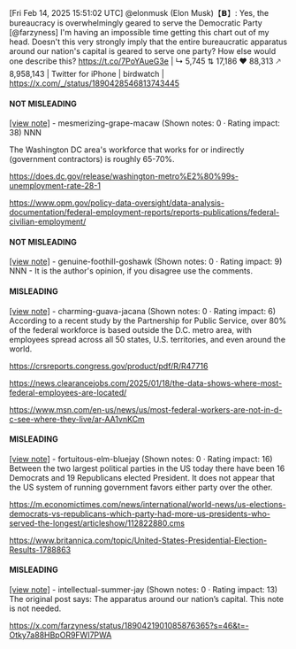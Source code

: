 [Fri Feb 14, 2025 15:51:02 UTC] @elonmusk (Elon Musk)【𝗕】: Yes, the bureaucracy is overwhelmingly geared to serve the Democratic Party [@farzyness] I'm having an impossible time getting this chart out of my head. Doesn't this very strongly imply that the entire bureaucratic apparatus around our nation's capital is geared to serve one party? How else would one describe this? https://t.co/7PoYAueG3e | ↳ 5,745 ⇅ 17,186 ♥ 88,313 🡕 8,958,143 | Twitter for iPhone | birdwatch | https://x.com/_/status/1890428546813743445

#### NOT MISLEADING

[[view note]](https://x.com/i/birdwatch/n/1890519333916626954) - mesmerizing-grape-macaw (Shown notes: 0 · Rating impact: 38)
NNN 

The Washington DC area's workforce that works for or indirectly (government contractors) is roughly 65-70%.  

https://does.dc.gov/release/washington-metro%E2%80%99s-unemployment-rate-28-1

https://www.opm.gov/policy-data-oversight/data-analysis-documentation/federal-employment-reports/reports-publications/federal-civilian-employment/

#### NOT MISLEADING

[[view note]](https://x.com/i/birdwatch/n/1890463005491519932) - genuine-foothill-goshawk (Shown notes: 0 · Rating impact: 9)
NNN - It is the author's opinion, if you disagree use the comments.

#### MISLEADING

[[view note]](https://x.com/i/birdwatch/n/1890451559172935768) - charming-guava-jacana (Shown notes: 0 · Rating impact: 6)
According to a recent study by the Partnership for Public Service, over 80% of the federal workforce is based outside the D.C. metro area, with employees spread across all 50 states, U.S. territories, and even around the world.

https://crsreports.congress.gov/product/pdf/R/R47716

https://news.clearancejobs.com/2025/01/18/the-data-shows-where-most-federal-employees-are-located/

https://www.msn.com/en-us/news/us/most-federal-workers-are-not-in-d-c-see-where-they-live/ar-AA1vnKCm

#### MISLEADING

[[view note]](https://x.com/i/birdwatch/n/1890462341176664278) - fortuitous-elm-bluejay (Shown notes: 0 · Rating impact: 16)
Between the two largest political parties in the US today there have been 16 Democrats and 19 Republicans elected President. It does not appear that the US system of running government favors either party over the other.

https://m.economictimes.com/news/international/world-news/us-elections-democrats-vs-republicans-which-party-had-more-us-presidents-who-served-the-longest/articleshow/112822880.cms

https://www.britannica.com/topic/United-States-Presidential-Election-Results-1788863

#### MISLEADING

[[view note]](https://x.com/i/birdwatch/n/1890462139623858682) - intellectual-summer-jay (Shown notes: 0 · Rating impact: 13)
The original post says: The apparatus around our nation’s capital. This note is not needed.

https://x.com/farzyness/status/1890421901085876365?s=46&t=-Otky7a88HBpOR9FWI7PWA

